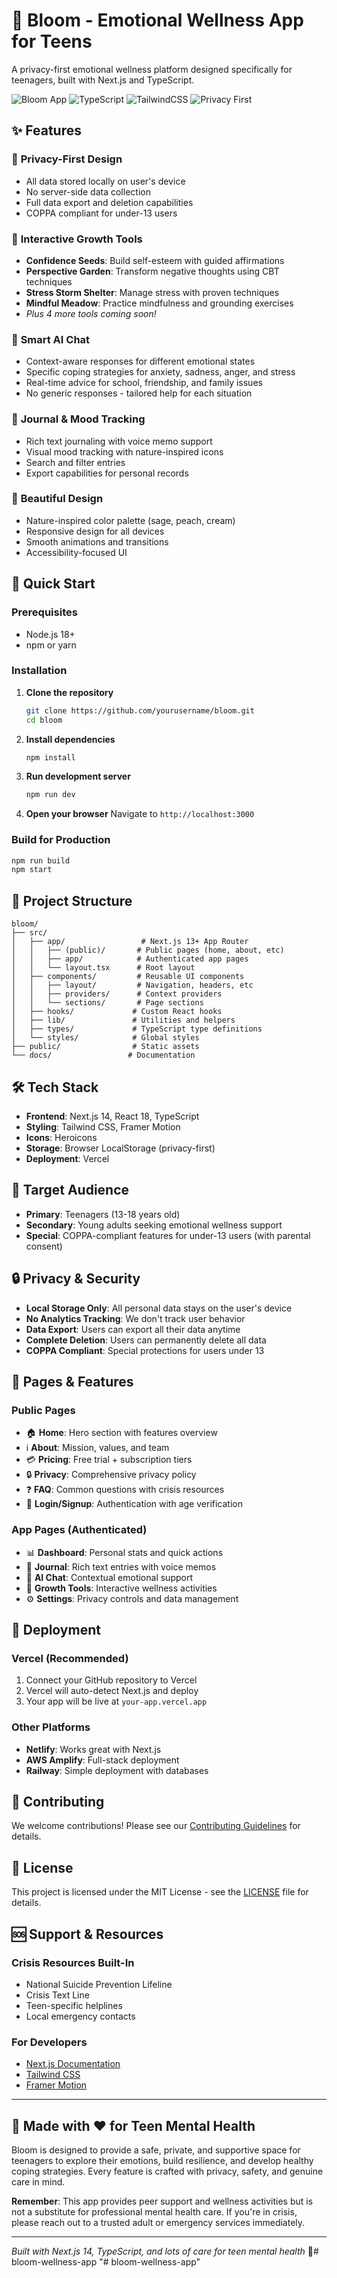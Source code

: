 # 🌸 Bloom - Emotional Wellness App for Teens

A privacy-first emotional wellness platform designed specifically for teenagers, built with Next.js and TypeScript.

![Bloom App](https://img.shields.io/badge/Next.js-14-black)
![TypeScript](https://img.shields.io/badge/TypeScript-5-blue)
![TailwindCSS](https://img.shields.io/badge/Tailwind-3-38B2AC)
![Privacy First](https://img.shields.io/badge/Privacy-First-green)

## ✨ Features

### 🔐 **Privacy-First Design**
- All data stored locally on user's device
- No server-side data collection
- Full data export and deletion capabilities
- COPPA compliant for under-13 users

### 🌱 **Interactive Growth Tools**
- **Confidence Seeds**: Build self-esteem with guided affirmations
- **Perspective Garden**: Transform negative thoughts using CBT techniques
- **Stress Storm Shelter**: Manage stress with proven techniques
- **Mindful Meadow**: Practice mindfulness and grounding exercises
- *Plus 4 more tools coming soon!*

### 🤖 **Smart AI Chat**
- Context-aware responses for different emotional states
- Specific coping strategies for anxiety, sadness, anger, and stress
- Real-time advice for school, friendship, and family issues
- No generic responses - tailored help for each situation

### 📝 **Journal & Mood Tracking**
- Rich text journaling with voice memo support
- Visual mood tracking with nature-inspired icons
- Search and filter entries
- Export capabilities for personal records

### 🎨 **Beautiful Design**
- Nature-inspired color palette (sage, peach, cream)
- Responsive design for all devices
- Smooth animations and transitions
- Accessibility-focused UI

## 🚀 Quick Start

### Prerequisites
- Node.js 18+ 
- npm or yarn

### Installation

1. **Clone the repository**
   ```bash
   git clone https://github.com/yourusername/bloom.git
   cd bloom
   ```

2. **Install dependencies**
   ```bash
   npm install
   ```

3. **Run development server**
   ```bash
   npm run dev
   ```

4. **Open your browser**
   Navigate to `http://localhost:3000`

### Build for Production

```bash
npm run build
npm start
```

## 📁 Project Structure

```
bloom/
├── src/
│   ├── app/                 # Next.js 13+ App Router
│   │   ├── (public)/       # Public pages (home, about, etc)
│   │   ├── app/            # Authenticated app pages
│   │   └── layout.tsx      # Root layout
│   ├── components/         # Reusable UI components
│   │   ├── layout/         # Navigation, headers, etc
│   │   ├── providers/      # Context providers
│   │   └── sections/       # Page sections
│   ├── hooks/             # Custom React hooks
│   ├── lib/               # Utilities and helpers
│   ├── types/             # TypeScript type definitions
│   └── styles/            # Global styles
├── public/                # Static assets
└── docs/                 # Documentation
```

## 🛠️ Tech Stack

- **Frontend**: Next.js 14, React 18, TypeScript
- **Styling**: Tailwind CSS, Framer Motion
- **Icons**: Heroicons
- **Storage**: Browser LocalStorage (privacy-first)
- **Deployment**: Vercel

## 🎯 Target Audience

- **Primary**: Teenagers (13-18 years old)
- **Secondary**: Young adults seeking emotional wellness support
- **Special**: COPPA-compliant features for under-13 users (with parental consent)

## 🔒 Privacy & Security

- **Local Storage Only**: All personal data stays on the user's device
- **No Analytics Tracking**: We don't track user behavior
- **Data Export**: Users can export all their data anytime
- **Complete Deletion**: Users can permanently delete all data
- **COPPA Compliant**: Special protections for users under 13

## 📱 Pages & Features

### Public Pages
- 🏠 **Home**: Hero section with features overview
- ℹ️ **About**: Mission, values, and team
- 💳 **Pricing**: Free trial + subscription tiers
- 🔒 **Privacy**: Comprehensive privacy policy
- ❓ **FAQ**: Common questions with crisis resources
- 🔐 **Login/Signup**: Authentication with age verification

### App Pages (Authenticated)
- 📊 **Dashboard**: Personal stats and quick actions
- 📝 **Journal**: Rich text entries with voice memos
- 💬 **AI Chat**: Contextual emotional support
- 🌱 **Growth Tools**: Interactive wellness activities
- ⚙️ **Settings**: Privacy controls and data management

## 🚀 Deployment

### Vercel (Recommended)
1. Connect your GitHub repository to Vercel
2. Vercel will auto-detect Next.js and deploy
3. Your app will be live at `your-app.vercel.app`

### Other Platforms
- **Netlify**: Works great with Next.js
- **AWS Amplify**: Full-stack deployment
- **Railway**: Simple deployment with databases

## 🤝 Contributing

We welcome contributions! Please see our [Contributing Guidelines](CONTRIBUTING.md) for details.

## 📄 License

This project is licensed under the MIT License - see the [LICENSE](LICENSE) file for details.

## 🆘 Support & Resources

### Crisis Resources Built-In
- National Suicide Prevention Lifeline
- Crisis Text Line
- Teen-specific helplines
- Local emergency contacts

### For Developers
- [Next.js Documentation](https://nextjs.org/docs)
- [Tailwind CSS](https://tailwindcss.com)
- [Framer Motion](https://framer.com/motion)

---

## 🌟 Made with ❤️ for Teen Mental Health

Bloom is designed to provide a safe, private, and supportive space for teenagers to explore their emotions, build resilience, and develop healthy coping strategies. Every feature is crafted with privacy, safety, and genuine care in mind.

**Remember**: This app provides peer support and wellness activities but is not a substitute for professional mental health care. If you're in crisis, please reach out to a trusted adult or emergency services immediately.

---

*Built with Next.js 14, TypeScript, and lots of care for teen mental health* 🌸#   b l o o m - w e l l n e s s - a p p  
 "# bloom-wellness-app" 
